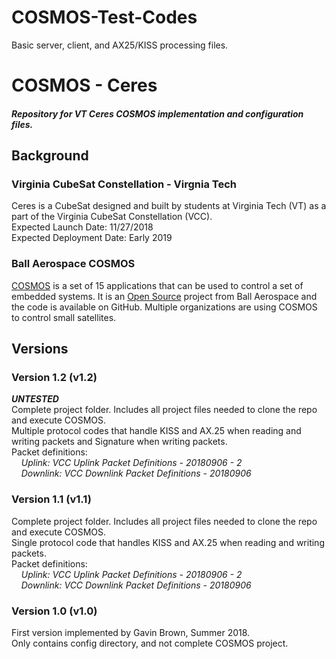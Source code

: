# COSMOS-Test-Codes
Basic server, client, and AX25/KISS processing files.

# COSMOS - Ceres
##### Repository for VT Ceres COSMOS implementation and configuration files.

## Background
### Virginia CubeSat Constellation - Virgnia Tech
Ceres is a CubeSat designed and built by students at Virginia Tech (VT) as a part of the Virginia CubeSat Constellation (VCC).  
Expected Launch Date: 11/27/2018  
Expected Deployment Date: Early 2019  

### Ball Aerospace COSMOS
[COSMOS](https://cosmosrb.com/) is a set of 15 applications that can be used to control a set of embedded systems.  It is an [Open Source](https://github.com/BallAerospace/COSMOS) project from Ball Aerospace and the code is available on GitHub.  Multiple organizations are using COSMOS to control small satellites.

## Versions
### Version 1.2 (v1.2)
**_UNTESTED_**  
Complete project folder.  Includes all project files needed to clone the repo and execute COSMOS.  
Multiple protocol codes that handle KISS and AX.25 when reading and writing packets and Signature when writing packets.  
Packet definitions:  
&nbsp;&nbsp;&nbsp;&nbsp;_Uplink: VCC Uplink Packet Definitions - 20180906 - 2_  
&nbsp;&nbsp;&nbsp;&nbsp;_Downlink: VCC Downlink Packet Definitions - 20180906_  

### Version 1.1 (v1.1)
Complete project folder.  Includes all project files needed to clone the repo and execute COSMOS.  
Single protocol code that handles KISS and AX.25 when reading and writing packets.  
Packet definitions:  
&nbsp;&nbsp;&nbsp;&nbsp;_Uplink: VCC Uplink Packet Definitions - 20180906 - 2_  
&nbsp;&nbsp;&nbsp;&nbsp;_Downlink: VCC Downlink Packet Definitions - 20180906_  

### Version 1.0 (v1.0)
First version implemented by Gavin Brown, Summer 2018.  
Only contains config directory, and not complete COSMOS project.  

